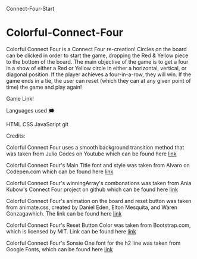 Connect-Four-Start
# Colorful-Connect-Four


Colorful Connect Four is a Connect Four re-creation! Circles on the board can be clicked in order to start the game, dropping the Red & Yellow piece to the bottom of the board. The main objective of the game is to get a four in a show of either a Red or Yellow circle in either a horizontal, vertical, or diagonal position. If the player achieves a four-in-a-row, they will win. If the game ends in a tie, the user can reset (which they can at any given point of time) the game and play again! 

Game Link!

Languages used 🗯

HTML
CSS
JavaScript
git

Credits:

Colorful Connect Four uses a smooth background transition method that was taken from Julio Codes on Youtube which can be found here [link](https://www.youtube.com/watch?v=fBRzD6dwJfw&ab_channel=JulioCodes)

Colorful Connect Four's Main Title font and style was taken from Alvaro on Codepen.com which can be found here [link](https://codepen.io/alvarotrigo/pen/xxLvyOG)

Colorful Connect Four's winningArray's combonations was taken from Ania Kubow's Connect Four project on github which can be found here [link](https://github.com/kubowania/connect-four)

Colorful Connect Four's animation on the board and reset button was taken from animate.css, created by Daniel Eden, Elton Mesquita, and Waren Gonzagawhich. The link can be found here [link](https://animate.style/)

Colorful Connect Four's Reset Button Color was taken from Bootstrap.com, which is licensed by MIT. Link can be found here [link](https://getbootstrap.com/)

Colorful Connect Four's Sonsie One font for the h2 line was taken from Google Fonts, which can be found here [link](https://fonts.google.com/)